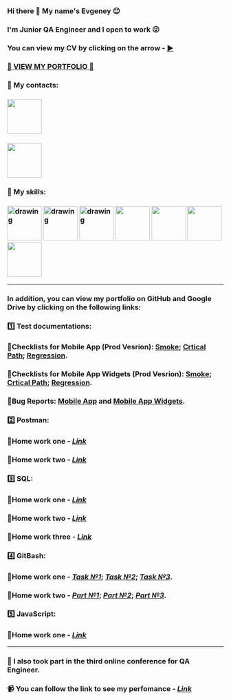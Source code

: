 ### Hi there 👋 My name's Evgeney :blush:
### I'm Junior QA Engineer and I open to work :stuck_out_tongue_winking_eye: 
### You can view my CV by clicking on the arrow - [:arrow_forward:](https://drive.google.com/file/d/1BEz73B1kRBmZm4aLa3ldOu7M661SrJRi/view?usp=share_link)
### [:arrow_down_small: VIEW MY PORTFOLIO :arrow_down_small:](https://github.com/EvgeneyKEO#in-addition-you-can-view-my-portfolio-on-github-and-google-drive-by-clicking-on-the-following-links)
### :email: My contacts:
### [<img src="https://www.seekpng.com/png/detail/30-301979_logo-for-website-linkedin-logo-vector-free-download.png" width="80"/>](http://linkedin.com/in/kandyba-evgeney) 
###  <a href="mailto:kandybaeo@gmail.com?body=Please, send me offer)))"><img src="https://i.pinimg.com/originals/d0/4e/fe/d04efe7341f7f30d7094cd39a5396c5c.png" width="80"/></a>
### :muscle: My skills:
### <img src="https://www.digiseller.ru/preview/1018011/p1_3287481_f611780d.jpg" alt="drawing" width="80"/> <img src="https://www.wikivideo.eu/img/screen/76542.png" alt="drawing" width="80"/> <img src="https://upload.wikimedia.org/wikipedia/commons/thumb/b/b5/DBeaver_logo.svg/1200px-DBeaver_logo.svg.png" alt="drawing" width="80 "/> <img src="https://res.cloudinary.com/startup-grind/image/upload/c_fill,dpr_2.0,f_auto,g_center,h_1080,q_100,w_1080/v1/gcs/platform-data-atlassian/events/jiralogo_1Z87Yaw.png" width="80"/> <img src="https://courses24.net/wp-content/uploads/2022/06/udemy-sovremennyj-javascript-s-nulya-na-realnyh-proektah-denis-meshheryakov_62972ac983612.png" width="80"/> <img src="https://pictures.telegram-store.com/channels/kanal-catalog-telegram/4166_2021_06_21_1_.jpg" width="80"/> <img src="https://miro.medium.com/max/1200/1*AmHbL-hnvRD6JJGruVu64A.png" width="80"/> 
___
### In addition, you can view my portfolio on GitHub and Google Drive by clicking on the following links:
### :one: Test documentations:
### 🔸Checklists for Mobile App (Prod Vesrion): [Smokе](https://docs.google.com/spreadsheets/d/18ytV0OAsYlJYjIoDi81GboPaq-nEO7IxCB57tpYulb8/edit#gid=1048996990); [Crtical Path](https://docs.google.com/spreadsheets/d/18ytV0OAsYlJYjIoDi81GboPaq-nEO7IxCB57tpYulb8/edit#gid=1372499893); [Regression](https://docs.google.com/spreadsheets/d/18ytV0OAsYlJYjIoDi81GboPaq-nEO7IxCB57tpYulb8/edit#gid=0).

### 🔸Checklists for Mobile App Widgets (Prod Vesrion): [Smokе](https://docs.google.com/spreadsheets/d/1gfX5z899m5hREeXdSLKp-C44XkXXxojA2O91NvNOEUM/edit#gid=0); [Crtical Path](https://docs.google.com/spreadsheets/d/1gfX5z899m5hREeXdSLKp-C44XkXXxojA2O91NvNOEUM/edit#gid=1415740746); [Regression](https://docs.google.com/spreadsheets/d/1gfX5z899m5hREeXdSLKp-C44XkXXxojA2O91NvNOEUM/edit#gid=1373078348).

### 🔸Bug Reports: [Mobile App](https://docs.google.com/spreadsheets/d/12G1pVsco2yrww5j1gfW0AvF8psEplvSRoSPC1x-fQcA/edit#gid=0) and [Mobile App Widgets](https://docs.google.com/spreadsheets/d/1gfX5z899m5hREeXdSLKp-C44XkXXxojA2O91NvNOEUM/edit#gid=1390548020).

### :two: Postman:
### 🔸Home work one - [*Link*](https://github.com/EvgeneyKEO/Postman#large_orange_diamond-postman_hw_1)
### 🔸Home work two - [*Link*](https://github.com/EvgeneyKEO/Postman#large_orange_diamond-postman_hw_2)
### :three: SQL:
### 🔸Home work one - [*Link*](https://github.com/EvgeneyKEO/SQL#large_orange_diamond-sql-hw-1)
### 🔸Home work two - [*Link*](https://github.com/EvgeneyKEO/SQL#large_orange_diamond-sql-hw-2)
### 🔸Home work three - [*Link*](https://github.com/EvgeneyKEO/SQL#large_orange_diamond-sql-hw-3)
### :four: GitBash:
### 🔸Home work one - [*Task №1*](https://github.com/EvgeneyKEO/GitBash_HW1#задание-1-linux-terminal-gitbash-commands); [*Task №2*](https://github.com/EvgeneyKEO/GitBash_HW1#задание-2---отправить-http-запрос-на-сервер); [*Task №3*](https://github.com/EvgeneyKEO/GitBash_HW1#задание-3---написать-скрипт-который-выполнит-автоматически-пункты-3-4-5-6-7-8-13).
### 🔸Home work two - [*Part №1*](https://github.com/EvgeneyKEO/JSON#large_orange_diamond-json); [*Part №2*](https://github.com/EvgeneyKEO/XML#large_orange_diamond-xml); [*Part №3*](https://github.com/EvgeneyKEO/TXT#large_orange_diamond-txt).
### :five: JavaScript:
### 🔸Home work one - [*Link*](https://github.com/EvgeneyKEO/JavaScript#large_orange_diamond-javascript_hw_1)
______________________
### :large_blue_diamond: I also took part in the third online conference for QA Engineer. 
### 📹 You can follow the link to see my perfomance - [*Link*](https://www.youtube.com/watch?t=2058&v=sW3vny7kt20&feature=youtu.be) 
